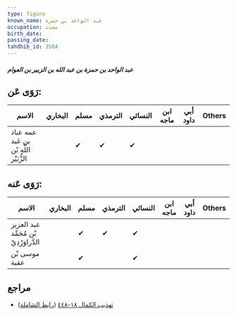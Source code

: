 ```yaml
---
type: figure
known_name: عبد الواحد بن حمزة
occupation: محدث
birth_date:
passing_date:
tahdhib_id: 3584
---
```

##### عبد الواحد بن حمزة بن عبد الله بن الزبير بن العوام

## رَوَى عَن:
| الاسم                                   | البخاري | مسلم | الترمذي | النسائي | ابن ماجه | أبي داود | Others |
| --------------------------------------- | ------- | ---- | ------- | ------- | -------- | -------- | ------ |
| عمه عباد بن عَبد اللَّهِ بْن الزُّبَيْر |         | ✔    | ✔       | ✔       |          |          |        |
## رَوَى عَنه:
| الاسم                                   | البخاري | مسلم | الترمذي | النسائي | ابن ماجه | أبي داود | Others |
| --------------------------------------- | ------- | ---- | ------- | ------- | -------- | -------- | ------ |
| عبد العزيز بْن مُحَمَّد الدَّراوَرْدِيّ |         | ✔    | ✔       | ✔       |          |          |        |
| موسى بْن عقبة                           |         | ✔    |         | ✔       |          |          |        |
## مراجع
- [تهذيب الكمال ١٨-٤٤٨](obsidian://open?vault=Tahdhib-al-Kamal&file=Figures/٣٥٨٤-عبد%20الواحد%20بن%20حمزة%20بن%20عبد%20الله%20بن%20الزبير%20بن%20العوام) ([رابط الشاملة](https://shamela.ws/book/3722/9481))